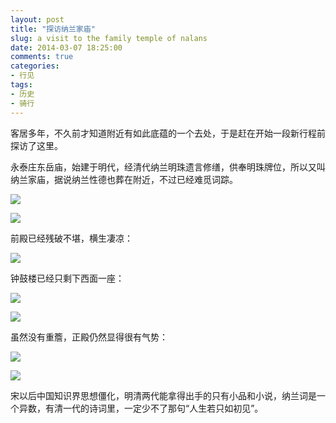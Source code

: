 ```yaml
---
layout: post
title: "探访纳兰家庙"
slug: a visit to the family temple of nalans
date: 2014-03-07 18:25:00
comments: true
categories:
- 行见
tags:
- 历史
- 骑行
---
```


客居多年，不久前才知道附近有如此底蕴的一个去处，于是赶在开始一段新行程前探访了这里。

永泰庄东岳庙，始建于明代，经清代纳兰明珠遗言修缮，供奉明珠牌位，所以又叫纳兰家庙，据说纳兰性德也葬在附近，不过已经难觅词踪。

![](http://pic.yupoo.com/leninlee/DBUVKtAr/medish.jpg)

![](http://pic.yupoo.com/leninlee/DBUVLKQF/medish.jpg)

前殿已经残破不堪，横生凄凉：

![](http://pic.yupoo.com/leninlee/DBUVMdTB/medish.jpg)

钟鼓楼已经只剩下西面一座：

![](http://pic.yupoo.com/leninlee/DBUWy7Xf/medish.jpg)

![](http://pic.yupoo.com/leninlee/DBUVOlJB/medish.jpg)

虽然没有重簷，正殿仍然显得很有气势：

![](http://pic.yupoo.com/leninlee/DBUVPpcm/medish.jpg)

![](http://pic.yupoo.com/leninlee/DBUVQinI/medish.jpg)

宋以后中国知识界思想僵化，明清两代能拿得出手的只有小品和小说，纳兰词是一个异数，有清一代的诗词里，一定少不了那句“人生若只如初见”。
